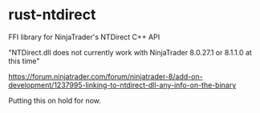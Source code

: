 # rust-ntdirect
FFI library for NinjaTrader's NTDirect C++ API

"NTDirect.dll does not currently work with NinjaTrader 8.0.27.1 or 8.1.1.0 at this time"

https://forum.ninjatrader.com/forum/ninjatrader-8/add-on-development/1237995-linking-to-ntdirect-dll-any-info-on-the-binary

Putting this on hold for now.
